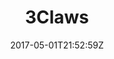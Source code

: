 ---
title: "3Claws"
site_link: "http://www.3claws.org/"
description: "App Developer."
location: "Unknown"
active: true
active_from: "2014-01-01"
active_to: ""
tags: []
date: "2017-05-01T21:52:59Z"
---